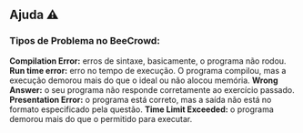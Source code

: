 ## Ajuda ⚠️

### Tipos de Problema no BeeCrowd:

**Compilation Error:** erros de sintaxe, basicamente, o programa não rodou.
**Run time error:** erro no tempo de execução. O programa compilou, mas a execução demorou mais do que o ideal ou não alocou memória.
**Wrong Answer:** o seu programa não responde corretamente ao exercício passado.
**Presentation Error:** o programa está correto, mas a saída não está no formato especificado pela questão.
**Time Limit Exceeded:** o programa demorou mais do que o permitido para executar.


 